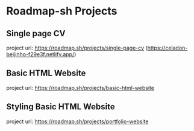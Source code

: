 # Roadmap-sh Projects

## Single page CV
project url: https://roadmap.sh/projects/single-page-cv
(https://celadon-beijinho-f29e3f.netlify.app/)

## Basic HTML Website
project url: https://roadmap.sh/projects/basic-html-website

## Styling Basic HTML Website
project url: https://roadmap.sh/projects/portfolio-website
